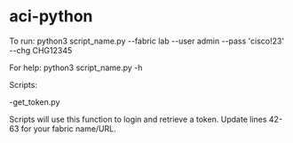 # aci-python

To run:
python3 script_name.py --fabric lab --user admin --pass 'cisco!23' --chg CHG12345

For help:
python3 script_name.py -h


Scripts:

-get_token.py
  
  Scripts will use this function to login and retrieve a token.
  Update lines 42-63 for your fabric name/URL.
  
  
